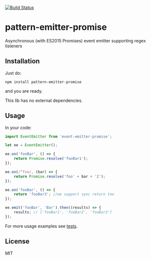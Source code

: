 [![Build Status](https://travis-ci.org/tdzienniak/pattern-emitter-promise.svg?branch=master)](https://travis-ci.org/tdzienniak/pattern-emitter-promise)
# pattern-emitter-promise
Asynchronous (with ES2015 Promises) event emitter supporting regex listeners

## Installation

Just do:
```
npm install pattern-emitter-promise
```
and you are ready.

This lib has no external dependencies.

## Usage

In your code:
```javascript
import EventEmitter from 'event-emitter-promise';

let ee = EventEmitter();

ee.on('fooBar', () => {
    return Promise.resolve('fooBar1');
});

ee.on(/^foo/, (bar) => {
    return Promise.resolve('foo' + bar + '2');
});

ee.on('fooBar', () => {
    return 'fooBar3'; //we support sync return too
});

ee.emit('fooBar', 'Bar').then((results) => {
    results; // ['fooBar1', 'fooBar2', 'fooBar3']
});
```

For more usage examples see [tests](https://github.com/tdzienniak/pattern-emitter-promise/tree/master/test).

## License
MIT
